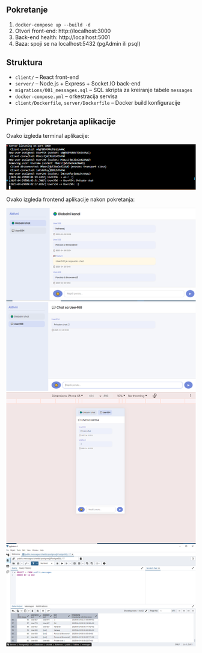 ## Pokretanje

1. `docker-compose up --build -d`  
2. Otvori front-end: http://localhost:3000  
3. Back-end health: http://localhost:5001  
4. Baza: spoji se na localhost:5432 (pgAdmin ili psql)

## Struktura

- `client/` – React front-end  
- `server/` – Node.js + Express + Socket.IO back-end  
- `migrations/001_messages.sql` – SQL skripta za kreiranje tabele `messages`  
- `docker-compose.yml` – orkestracija servisa  
- `client/Dockerfile`, `server/Dockerfile` – Docker build konfiguracije  

## Primjer pokretanja aplikacije

Ovako izgleda terminal aplikacije:

![Terminal prikaz](docs/images/image13.PNG)

Ovako izgleda frontend aplikacije nakon pokretanja:

![Frontend prikaz](docs/images/image11.PNG)
![Privatni chat](docs/images/image12.PNG)
![Responizvni prikaz](docs/images/image15.PNG)
![Baza](docs/images/image14.PNG)


